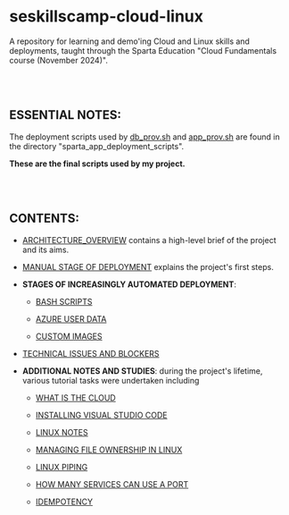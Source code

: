 # seskillscamp-cloud-linux
A repository for learning and demo'ing Cloud and Linux skills and deployments, taught through the Sparta Education "Cloud Fundamentals course (November 2024)". 

<br>
<br>

## ESSENTIAL NOTES:

The deployment scripts used by [db_prov.sh](sparta_app_deployment_scripts/db_prov.sh) and [app_prov.sh](sparta_app_deployment_scripts/app_prov.sh) are found in the directory "sparta_app_deployment_scripts".

**These are the final scripts used by my project.**

<br>
<br>

## CONTENTS:

- [ARCHITECTURE_OVERVIEW](documentation/ARCHITECTURE_OVERVIEW.md) contains a high-level brief of the project and its aims.

- [MANUAL STAGE OF DEPLOYMENT](documentation/MANUAL_STAGE_OF_DEPLOYMENT.md) explains the project's first steps.

- **STAGES OF INCREASINGLY AUTOMATED DEPLOYMENT**:
  
    - [BASH SCRIPTS](documentation/BASH_SCRIPTS.md)

    - [AZURE USER DATA](documentation/AZURE_USER_DATA.md)

    - [CUSTOM IMAGES](documentation/CUSTOM_IMAGES.md)

- [TECHNICAL ISSUES AND BLOCKERS](documentation/TECHNICAL_HURDLES_AND_BLOCKERS.md)

- **ADDITIONAL NOTES AND STUDIES**: during the project's lifetime, various tutorial tasks were undertaken including

    - [WHAT IS THE CLOUD](documentation/TASK_WHAT_IS_CLOUD.md)
  
    - [INSTALLING VISUAL STUDIO CODE](documentation/TASK_INSTALL_VS_CODE.md)

    - [LINUX NOTES](documentation/LINUX_NOTES.md)
  
    - [MANAGING FILE OWNERSHIP IN LINUX](documentation/TASK_LINUX_RESEARCH_MANAGING_FILE_OWNERSHIP.md)

    - [LINUX PIPING](documentation/TASK_LINUX_PIPING.md)

    - [HOW MANY SERVICES CAN USE A PORT](documentation/TASK_HOW_MANY_SERVICES_CAN_USE_A_PORT.md)

    - [IDEMPOTENCY](documentation/IDEMPOTENCY.md)


